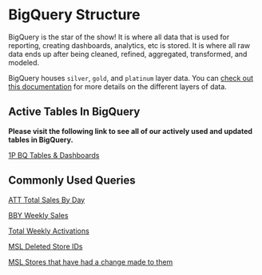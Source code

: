 # BigQuery Structure

BigQuery is the star of the show! It is where all data that is used for reporting, creating dashboards, analytics, etc is stored. It is where all raw data ends up after being cleaned, refined, aggregated, transformed, and modeled.

BigQuery houses `silver`, `gold`, and `platinum` layer data. You can [check out this documentation](https://github.com/CarrierOps/1P-Wiki/blob/main/ByteSizedLearning/TinyTechTidbits/data-layer.md) for more details on the different layers of data.

## Active Tables In BigQuery

**Please visit the following link to see all of our actively used and updated tables in BigQuery.**

[1P BQ Tables & Dashboards](https://docs.google.com/spreadsheets/d/1549_qrfdXPvEd39EZHzbHeqEhG94Ez88WP836dVeUnk/edit#gid=0)

## Commonly Used Queries

[ATT Total Sales By Day](https://console.cloud.google.com/bigquery?sq=788520541806:cfd6850f224049759ce7b1e577311785)

[BBY Weekly Sales](https://console.cloud.google.com/bigquery?sq=788520541806:42d3b905b6d94adbb991848f6ea4546f)

[Total Weekly Activations](https://console.cloud.google.com/bigquery?sq=788520541806:83ccfd14949d43c6beda3d9f5d3973bf)

[MSL Deleted Store IDs](https://console.cloud.google.com/bigquery?sq=788520541806:414a0846c8cf4a42b9c27531d06f4979)

[MSL Stores that have had a change made to them](https://console.cloud.google.com/bigquery?sq=788520541806:d11ee173992941ba86122de21d6d1f72)
